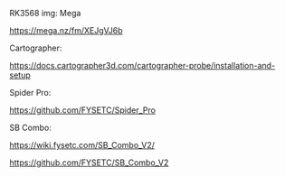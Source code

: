RK3568 img: Mega 

https://mega.nz/fm/XEJgVJ6b

Cartographer:

https://docs.cartographer3d.com/cartographer-probe/installation-and-setup

Spider Pro:

https://github.com/FYSETC/Spider_Pro

SB Combo:

https://wiki.fysetc.com/SB_Combo_V2/

https://github.com/FYSETC/SB_Combo_V2